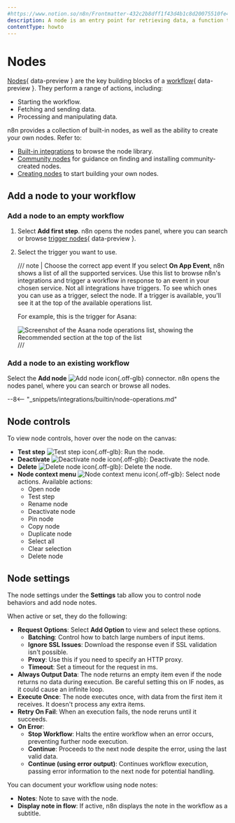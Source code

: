 ```yaml
---
#https://www.notion.so/n8n/Frontmatter-432c2b8dff1f43d4b1c8d20075510fe4
description: A node is an entry point for retrieving data, a function to process data, or an exit for sending data.
contentType: howto
---
```


# Nodes

[Nodes](/glossary.md#node-n8n){ data-preview } are the key building blocks of a [workflow](/glossary.md#workflow-n8n){ data-preview }. They perform a range of actions, including:

* Starting the workflow.
* Fetching and sending data.
* Processing and manipulating data.

n8n provides a collection of built-in nodes, as well as the ability to create your own nodes. Refer to:

* [Built-in integrations](/integrations/builtin/node-types.md) to browse the node library.
* [Community nodes](/integrations/community-nodes/installation/index.md) for guidance on finding and installing community-created nodes.
* [Creating nodes](/integrations/creating-nodes/overview.md) to start building your own nodes.


## Add a node to your workflow

### Add a node to an empty workflow

1. Select **Add first step**. n8n opens the nodes panel, where you can search or browse [trigger nodes](/glossary.md#trigger-node-n8n){ data-preview }.
2. Select the trigger you want to use.

    /// note | Choose the correct app event
	If you select **On App Event**, n8n shows a list of all the supported services. Use this list to browse n8n's integrations and trigger a workflow in response to an event in your chosen service. Not all integrations have triggers. To see which ones you can use as a trigger, select the node. If a trigger is available, you'll see it at the top of the available operations list.

	For example, this is the trigger for Asana:

	![Screenshot of the Asana node operations list, showing the Recommended section at the top of the list](/_images/workflows/components/nodes/recommended-trigger.png)
	///

### Add a node to an existing workflow

Select the **Add node** <span class="inline-image">![Add node icon](/_images/try-it-out/add-node-small.png){.off-glb}</span> connector. n8n opens the nodes panel, where you can search or browse all nodes.

--8<-- "_snippets/integrations/builtin/node-operations.md"

## Node controls

To view node controls, hover over the node on the canvas:

* **Test step** <span class="inline-image">![Test step icon](/_images/common-icons/play-node.png){.off-glb}</span>: Run the node.
* **Deactivate** <span class="inline-image">![Deactivate node icon](/_images/common-icons/power-off.png){.off-glb}</span>: Deactivate the node.
* **Delete** <span class="inline-image">![Delete node icon](/_images/common-icons/delete-node.png){.off-glb}</span>: Delete the node.
* **Node context menu** <span class="inline-image">![Node context menu icon](/_images/common-icons/node-context-menu.png){.off-glb}</span>: Select node actions. Available actions:
	* Open node
	* Test step
	* Rename node
	* Deactivate node
	* Pin node
	* Copy node
	* Duplicate node
	* Select all
	* Clear selection
	* Delete node

## Node settings

The node settings under the **Settings** tab allow you to control node behaviors and add node notes.

When active or set, they do the following:

* **Request Options**: Select **Add Option** to view and select these options. 
	- **Batching**: Control how to batch large numbers of input items.
	- **Ignore SSL Issues**: Download the response even if SSL validation isn't possible.
	- **Proxy**: Use this if you need to specify an HTTP proxy.
	- **Timeout**: Set a timeout for the request in ms. 
* **Always Output Data**: The node returns an empty item even if the node returns no data during execution. Be careful setting this on IF nodes, as it could cause an infinite loop.
* **Execute Once**: The node executes once, with data from the first item it receives. It doesn't process any extra items.
* **Retry On Fail**: When an execution fails, the node reruns until it succeeds. 
* **On Error**: 
    - **Stop Workflow**: Halts the entire workflow when an error occurs, preventing further node execution.
    - **Continue**: Proceeds to the next node despite the error, using the last valid data.
    - **Continue (using error output)**: Continues workflow execution, passing error information to the next node for potential handling.

You can document your workflow using node notes:

* **Notes**: Note to save with the node.
* **Display note in flow**: If active, n8n displays the note in the workflow as a subtitle.
